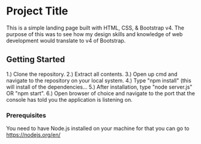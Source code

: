# Project Title

This is a simple landing page built with HTML, CSS, & Bootstrap v4. The purpose of this was to see how my design skills and knowledge of web development would translate to v4 of Bootstrap.

## Getting Started

1.) Clone the repository. 
2.) Extract all contents. 
3.) Open up cmd and navigate to the repository on your local system. 
4.) Type "npm install" (this will install of the dependencies... 
5.) After installation, type "node server.js" OR "npm start". 
6.) Open browser of choice and navigate to the port that the console has told you the application is listening on.

### Prerequisites

You need to have Node.js installed on your machine for that you can go to https://nodejs.org/en/
